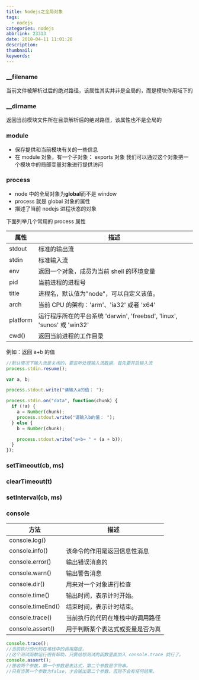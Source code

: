 ```yaml
---
title: Nodejs之全局对象
tags:
  - nodejs
categories: nodejs
abbrlink: 23313
date: 2018-04-11 11:01:28
description:
thumbnail:
keywords:
---
```


### \_\_filename

当前文件被解析过后的绝对路径，该属性其实并非是全局的，而是模块作用域下的

<!-- more  -->

### \_\_dirname

返回当前模块文件所在目录解析后的绝对路径，该属性也不是全局的

### module

- 保存提供和当前模块有关的一些信息
- 在 module 对象，有一个子对象： exports 对象 我们可以通过这个对象把一个模块中的局部变量对象进行提供访问

### process

- node 中的全局对象为**global**而不是 window
- process 就是 global 对象的属性
- 描述了当前 nodejs 进程状态的对象

下面列举几个常用的 process 属性

| 属性     | 描述                                                                    |
| -------- | ----------------------------------------------------------------------- |
| stdout   | 标准的输出流                                                            |
| stdin    | 标准输入流                                                              |
| env      | 返回一个对象，成员为当前 shell 的环境变量                               |
| pid      | 当前进程的进程号                                                        |
| title    | 进程名，默认值为"node"，可以自定义该值。                                |
| arch     | 当前 CPU 的架构：'arm'、'ia32' 或者 'x64'                               |
| platform | 运行程序所在的平台系统 'darwin', 'freebsd', 'linux', 'sunos' 或 'win32' |
| cwd()    | 返回当前进程的工作目录                                                  |

例如：返回 a+b 的值

```javascript
//默认情况下输入流是关闭的，要监听处理输入流数据，首先要开启输入流
process.stdin.resume();

var a, b;

process.stdout.write("请输入a的值： ");

process.stdin.on("data", function(chunk) {
  if (!a) {
    a = Number(chunk);
    process.stdout.write("请输入b的值： ");
  } else {
    b = Number(chunk);

    process.stdout.write("a+b= " + (a + b));
  }
});
```

### setTimeout(cb, ms)

### clearTimeout(t)

### setInterval(cb, ms)

### console

| 方法              | 描述                             |
| ----------------- | -------------------------------- |
| console.log()     |
| console.info()    | 该命令的作用是返回信息性消息     |
| console.error()   | 输出错误消息的                   |
| console.warn()    | 输出警告消息                     |
| console.dir()     | 用来对一个对象进行检查           |
| console.time()    | 输出时间，表示计时开始。         |
| console.timeEnd() | 结束时间，表示计时结束。         |
| console.trace()   | 当前执行的代码在堆栈中的调用路径 |
| console.assert()  | 用于判断某个表达式或变量是否为真 |

```javascript
console.trace();
//当前执行的代码在堆栈中的调用路径，
//这个测试函数运行很有帮助，只要给想测试的函数里面加入 console.trace 就行了。
console.assert();
//接收两个参数，第一个参数是表达式，第二个参数是字符串。
//只有当第一个参数为false，才会输出第二个参数，否则不会有任何结果。
```

